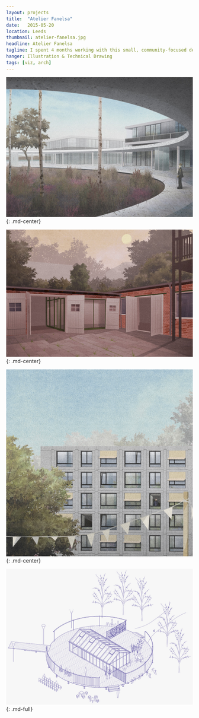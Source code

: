 ```yaml
---
layout: projects
title:  "Atelier Fanelsa"
date:   2015-05-20
location: Leeds
thumbnail: atelier-fanelsa.jpg
headline: Atelier Fanelsa
tagline: I spent 4 months working with this small, community-focused design practice in Berlin
hanger: Illustration & Technical Drawing
tags: [viz, arch]
---
```


![alt text](/assets/imgs/professional/fanelsa-budenheim.jpg)
{: .md-center}

![alt text](/assets/imgs/professional/fanelsa-ernst.jpg)
{: .md-center}

![alt text](/assets/imgs/professional/fanelsa-hundert.jpg)
{: .md-center}

![alt text](/assets/imgs/professional/fanelsa-palmenhaus.jpg)
{: .md-full}

<!-- ![alt text](/assets/imgs/professional/fanelsa-san-riemo.jpg) -->
<!-- {: .md-full} -->
